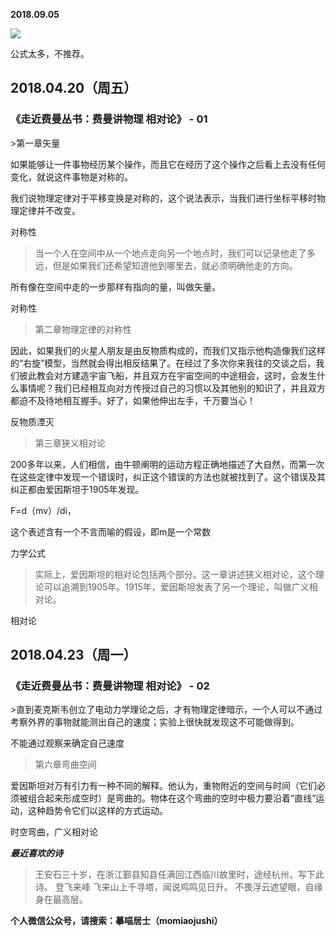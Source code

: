 
          
            
**2018.09.05**



![](//upload-images.jianshu.io/upload_images/51001-145fa664739fec8d.jpg)




公式太多，不推荐。
<h2>2018.04.20（周五）</h2>
<h3>《走近费曼丛书：费曼讲物理 相对论》 - 01</h3>
>第一章矢量

如果能够让一件事物经历某个操作，而且它在经历了这个操作之后看上去没有任何变化，就说这件事物是对称的。

我们说物理定律对于平移变换是对称的，这个说法表示，当我们进行坐标平移时物理定律并不改变。



对称性
>当一个人在空间中从一个地点走向另一个地点时，我们可以记录他走了多远，但是如果我们还希望知道他到哪里去，就必须明确他走的方向。

所有像在空间中走的一步那样有指向的量，叫做矢量。



对称性
>第二章物理定律的对称性

因此，如果我们的火星人朋友是由反物质构成的，而我们又指示他构造像我们这样的“右旋”模型，当然就会得出相反结果了。在经过了多次你来我往的交谈之后，我们彼此教会对方建造宇宙飞船，并且双方在宇宙空间的中途相会，这时，会发生什么事情呢？我们已经相互向对方传授过自己的习惯以及其他别的知识了，并且双方都迫不及待地相互握手。好了，如果他伸出左手，千万要当心！



反物质湮灭
>第三章狭义相对论

200多年以来，人们相信，由牛顿阐明的运动方程正确地描述了大自然，而第一次在这些定律中发现一个错误时，纠正这个错误的方法也就被找到了。这个错误及其纠正都由爱因斯坦于1905年发现。

F=d（mv）/di，

这个表述含有一个不言而喻的假设，即m是一个常数



力学公式
>实际上，爱因斯坦的相对论包括两个部分。这一章讲述狭义相对论，这个理论可以追溯到1905年。1915年，爱因斯坦发表了另一个理论，叫做广义相对论。



相对论
<h2>2018.04.23（周一）</h2>
<h3>《走近费曼丛书：费曼讲物理 相对论》 - 02</h3>
>直到麦克斯韦创立了电动力学理论之后，才有物理定律暗示，一个人可以不通过考察外界的事物就能测出自己的速度；实验上很快就发现这不可能做得到。



不能通过观察来确定自己速度
>第六章弯曲空间

爱因斯坦对万有引力有一种不同的解释。他认为，重物附近的空间与时间（它们必须被组合起来形成空时）是弯曲的。物体在这个弯曲的空时中极力要沿着“直线”运动，这种趋势令它们以这样的方式运动。



时空弯曲，广义相对论


***最近喜欢的诗***
>王安石三十岁，在浙江鄞县知县任满回江西临川故里时，途经杭州，写下此诗。
登飞来峰
飞来山上千寻塔，闻说鸡鸣见日升。
不畏浮云遮望眼，自缘身在最高层。




**个人微信公众号，请搜索：摹喵居士（momiaojushi）**

          
        